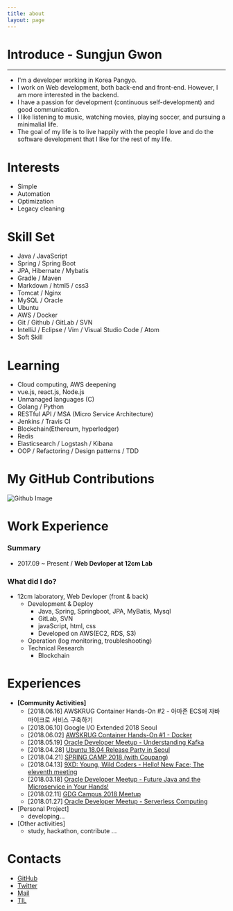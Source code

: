 ```yaml
---
title: about
layout: page
---
```


# Introduce - Sungjun Gwon
---  
- I'm a developer working in Korea Pangyo.   
- I work on Web development, both back-end and front-end. However, I am more interested in the backend.   
- I have a passion for development (continuous self-development) and good communication.       
- I like listening to music, watching movies, playing soccer, and pursuing a minimalial life.      
- The goal of my life is to live happily with the people I love and do the software development that I like for the rest of my life.

# Interests
- Simple
- Automation
- Optimization
- Legacy cleaning

# Skill Set
- Java / JavaScript
- Spring / Spring Boot
- JPA, Hibernate / Mybatis
- Gradle / Maven
- Markdown / html5 / css3
- Tomcat / Nginx
- MySQL / Oracle
- Ubuntu
- AWS / Docker
- Git / Github / GitLab / SVN
- IntelliJ / Eclipse / Vim / Visual Studio Code / Atom
- Soft Skill

# Learning
- Cloud computing, AWS deepening
- vue.js, react.js, Node.js
- Unmanaged languages (C)
- Golang / Python
- RESTful API / MSA (Micro Service Architecture)
- Jenkins / Travis CI
- Blockchain(Ethereum, hyperledger)
- Redis
- Elasticsearch / Logstash / Kibana
- OOP / Refactoring / Design patterns / TDD

# My GitHub Contributions

![Github Image](https://ghchart.rshah.org/gwonsungjun)

# Work Experience

### Summary
- 2017.09 ~ Present / **Web Devloper at 12cm Lab**

### What did I do?
- 12cm laboratory, Web Devloper (front & back)
  - Development & Deploy
    - Java, Spring, Springboot, JPA, MyBatis, Mysql
    - GitLab, SVN
    - javaScript, html, css
    - Developed on AWS(EC2, RDS, S3)
  - Operation (log monitoring, troubleshooting)
  - Technical Research
    - Blockchain

# Experiences
- **[Community Activities]**
  - [2018.06.16] AWSKRUG Container Hands-On #2 - 아마존 ECS에 자바 마이크로 서비스 구축하기
  - [2018.06.10] Google I/O Extended 2018 Seoul
  - [2018.06.02] [AWSKRUG Container Hands-On #1 - Docker](https://gwonsungjun.github.io/seminar/2018/06/02/awsDocker/)
  - [2018.05.19] [Oracle Developer Meetup - Understanding Kafka](https://gwonsungjun.github.io/seminar/2018/05/20/6th_oracle_kafka/)
  - [2018.04.28] [Ubuntu 18.04 Release Party in Seoul](https://gwonsungjun.github.io/seminar/2018/04/29/ubuntuRelaseParty/)
  - [2018.04.21] [SPRING CAMP 2018 (with Coupang)](https://gwonsungjun.github.io/seminar/2018/04/22/springCamp2018/)
  - [2018.04.13] [9XD: Young, Wild Coders - Hello! New Face; The eleventh meeting](https://gwonsungjun.github.io/seminar/2018/04/15/9xd11meeting/)
  - [2018.03.18] [Oracle Developer Meetup - Future Java and the Microservice in Your Hands!](https://gwonsungjun.github.io/seminar/2018/03/22/4th_oracle_meetup/)
  - [2018.02.11] [GDG Campus 2018 Meetup](https://gwonsungjun.github.io/seminar/2018/02/22/GdgCampusKoreaMeetup/)
  - [2018.01.27] [Oracle Developer Meetup - Serverless Computing](https://gwonsungjun.github.io/seminar/2018/01/27/3rd_oracle_meetup/)
- [Personal Project]
  - developing...  
- [Other activities]
  - study, hackathon, contribute ...

# Contacts
- [GitHub](https://github.com/gwonsungjun)
- [Twitter](https://twitter.com/kwen5600)
- [Mail](mailto:sungjunpizz@gmail)
- [TIL](https://github.com/gwonsungjun/TIL)
